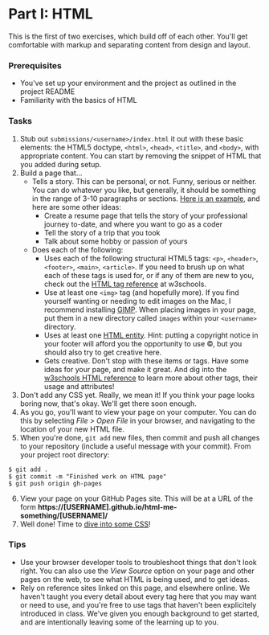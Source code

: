 # Part I: HTML

This is the first of two exercises, which build off of each other. You'll get comfortable with markup and separating content from design and layout.

### Prerequisites
* You've set up your environment and the project as outlined in the project README
* Familiarity with the basics of HTML

### Tasks

1. Stub out `submissions/<username>/index.html` it out with these basic elements: the HTML5 doctype, `<html>`, `<head>`, `<title>`, and `<body>`, with appropriate content. You can start by removing the snippet of HTML that you added during setup.
2. Build a page that...
	* Tells a story. This can be personal, or not. Funny, serious or neither. You can do whatever you like, but generally, it should be something in the range of 3-10 paragraphs or sections. [Here is an example](http://education.launchcode.org/html-me-something/submissions/chrisbay/index-nocss.html), and here are some other ideas:
		- Create a resume page that tells the story of your professional journey to-date, and where you want to go as a coder
		- Tell the story of a trip that you took
		- Talk about some hobby or passion of yours
	* Does each of the following:
		- Uses each of the following structural HTML5 tags: `<p>`, `<header>`, `<footer>`, `<main>`, `<article>`. If you need to brush up on what each of these tags is used for, or if any of them are new to you, check out the [HTML tag reference](http://www.w3schools.com/tags/default.asp) at w3schools.
		- Use at least one `<img>` tag (and hopefully more). If you find yourself wanting or needing to edit images on the Mac, I recommend installing [GIMP](http://www.gimp.org/downloads/). When placing images in your page, put them in a new directory called `images` within your `<username>` directory.
		- Uses at least one [HTML entity](http://www.w3schools.com/html/html_entities.asp). Hint: putting a copyright notice in your footer will afford you the opportunity to use &copy;, but you should also try to get creative here.
		- Gets creative. Don't stop with these items or tags. Have some ideas for your page, and make it great. And dig into the [w3schools HTML reference](http://www.w3schools.com/tags/default.asp) to learn more about other tags, their usage and attributes!
3. Don't add any CSS yet. Really, we mean it! If you think your page looks boring now, that's okay. We'll get there soon enough.
4. As you go, you'll want to view your page on your computer. You can do this by selecting *File > Open File* in your browser, and navigating to the location of your new HTML file.
5. When you're done, `git add` new files, then commit and push all changes to your repository (include a useful message with your commit). From your project root directory:
```
$ git add .
$ git commit -m "Finished work on HTML page"
$ git push origin gh-pages
```
6. View your page on your GitHub Pages site. This will be at a URL of the form **https://[USERNAME].github.io/html-me-something/[USERNAME]/**
7. Well done! Time to [dive into some CSS](https://github.com/LaunchCodeEducation/html-me-something/tree/gh-pages/css)!

### Tips
* Use your browser developer tools to troubleshoot things that don't look right. You can also use the *View Source* option on your page and other pages on the web, to see what HTML is being used, and to get ideas.
* Rely on reference sites linked on this page, and elsewhere online. We haven't taught you every detail about every tag here that you may want or need to use, and you're free to use tags that haven't been explicitely introduced in class. We've given you enough background to get started, and are intentionally leaving some of the learning up to you.
